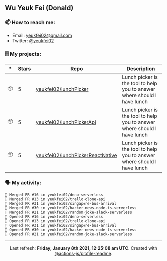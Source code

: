 ## Wu Yeuk Fei (Donald)

### 📫 How to reach me:

- Email: [yeukfei02@gmail.com](yeukfei02@gmail.com)
- Twitter: [@yeukfei02](https://twitter.com/yeukfei02)

### 🗄 My projects:

|*|Stars|Repo|Description|
|---|---|---|---|
| 📦 | 5 | [yeukfei02/lunchPicker](https://github.com/yeukfei02/lunchPicker) | Lunch picker is the tool to help you to answer where should I have lunch |
| 📦 | 5 | [yeukfei02/lunchPickerApi](https://github.com/yeukfei02/lunchPickerApi) | Lunch picker is the tool to help you to answer where should I have lunch |
| 📦 | 5 | [yeukfei02/lunchPickerReactNative](https://github.com/yeukfei02/lunchPickerReactNative) | Lunch picker is the tool to help you to answer where should I have lunch |

### 🗣 My activity:

```
🎉 Merged PR #16 in yeukfei02/deno-serverless
🎉 Merged PR #13 in yeukfei02/trello-clone-api
🎉 Merged PR #31 in yeukfei02/singapore-bus-arrival
🎉 Merged PR #30 in yeukfei02/hacker-news-node-ts-serverless
🎉 Merged PR #21 in yeukfei02/random-joke-slack-serverless
💪 Opened PR #16 in yeukfei02/deno-serverless
💪 Opened PR #13 in yeukfei02/trello-clone-api
💪 Opened PR #31 in yeukfei02/singapore-bus-arrival
💪 Opened PR #30 in yeukfei02/hacker-news-node-ts-serverless
💪 Opened PR #21 in yeukfei02/random-joke-slack-serverless
```

<!-- <img src="https://github-readme-stats.vercel.app/api?username=yeukfei02&show_icons=true&count_private=true&theme=radical" />

<img src="https://github-readme-stats.vercel.app/api/top-langs/?username=yeukfei02&theme=radical" /> -->

---

<p align="center">Last refresh: <b>Friday, January 8th 2021, 12:25:08 am UTC</b>. Created with <a href=https://github.com/marketplace/actions/profile-readme>@actions-js/profile-readme</a>.</p>
